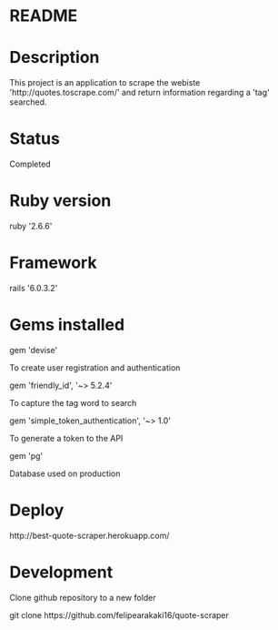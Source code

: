 # README

<h1>Description</h1>
<p>This project is an application to scrape the webiste 'http://quotes.toscrape.com/' and return information regarding a 'tag' searched.</p>

<h1>Status</h1>
<p>Completed</p>

<h1>Ruby version</h1>
<p>ruby '2.6.6'</p>

<h1>Framework</h1>
<p>rails '6.0.3.2'</p>

<h1>Gems installed</h1>
<p>gem 'devise'</p>
<p>To create user registration and authentication</p>

<p>gem 'friendly_id', '~> 5.2.4'</p>
<p>To capture the tag word to search</p>

<p>gem 'simple_token_authentication', '~> 1.0'</p>
<p>To generate a token to the API</p>

<p>gem 'pg'</p>
<p>Database used on production</p>

<h1>Deploy</h1>
<p>http://best-quote-scraper.herokuapp.com/</p>

<h1>Development</h1>
<p>Clone github repository to a new folder</p>
<p>git clone https://github.com/felipearakaki16/quote-scraper</p>


